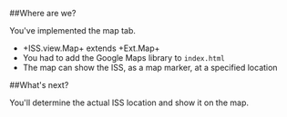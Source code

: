 ##Where are we?

You've implemented the map tab.

+ +ISS.view.Map+ extends +Ext.Map+
+ You had to add the Google Maps library to `index.html`
+ The map can show the ISS, as a map marker, at a specified location

##What's next?

You'll determine the actual ISS location and show it on the map.
